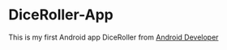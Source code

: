 # DiceRoller-App
This is my first Android app DiceRoller from [Android Developer](https://developers.android.com)

